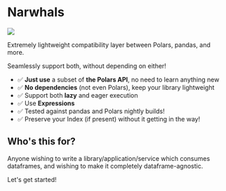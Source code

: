 # Narwhals

![](assets/image.png)

Extremely lightweight compatibility layer between Polars, pandas, and more.

Seamlessly support both, without depending on either!

- ✅ **Just use** a subset of **the Polars API**, no need to learn anything new
- ✅ **No dependencies** (not even Polars), keep your library lightweight
- ✅ Support both **lazy** and eager execution
- ✅ Use **Expressions**
- ✅ Tested against pandas and Polars nightly builds!
- ✅ Preserve your Index (if present) without it getting in the way!

## Who's this for?

Anyone wishing to write a library/application/service which consumes dataframes, and wishing to make it
completely dataframe-agnostic.

Let's get started!
